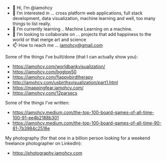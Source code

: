 - 👋 Hi, I’m @iamohcy
- 👀 I’m interested in ... cross platform web applications, full stack development, data visualization, machine learning and well, too many things to list really.
- 🌱 I’m currently learning .. Machine Learning on a machine.
- 💞️ I’m looking to collaborate on ... projects that add happiness to the world or that merge art and science
- 📫 How to reach me ... iamohcy@gmail.com

Some of the things I've built/done (that I can actually show you):
- https://iamohcy.com/worldbankvisualization/
- https://iamohcy.com/bggtop50
- https://iamohcy.com/flappybirdtherapy
- http://iamohcy.com/usbirthsvisualization/part1.html
- https://mappingfear.iamohcy.com/
- https://iamohcy.com/12parsecs

Some of the things I've written:
- https://iamohcy.medium.com/the-top-100-board-games-of-all-time-100-91-ee4b2188b301
- https://iamohcy.medium.com/the-top-100-board-games-of-all-time-90-81-7b3984c2516e

My photography (for that one in a billion person looking for a weekend freelance photographer on LinkedIn):
- https://photography.iamohcy.com

<!---
iamohcy/iamohcy is a ✨ special ✨ repository because its `README.md` (this file) appears on your GitHub profile.
You can click the Preview link to take a look at your changes.
--->
